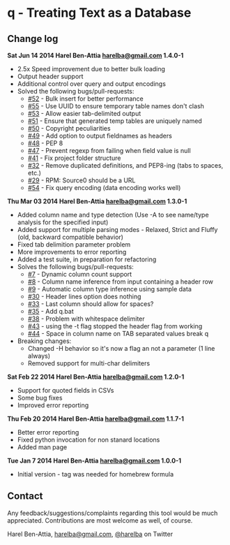 # q - Treating Text as a Database

## Change log
**Sat Jun 14 2014 Harel Ben-Attia <harelba@gmail.com> 1.4.0-1**
- 2.5x Speed improvement due to better bulk loading
- Output header support
- Additional control over query and output encodings
- Solved the following bugs/pull-requests:
  - [#52](../../issues/52) - Bulk insert for better performance
  - [#55](../../issues/55) - Use UUID to ensure temporary table names don't clash
  - [#53](../../issues/53) - Allow easier tab-delimited output
  - [#51](../../issues/51) - Ensure that generated temp tables are uniquely named
  - [#50](../../issues/50) - Copyright peculiarities
  - [#49](../../issues/49) - Add option to output fieldnames as headers
  - [#48](../../issues/48) - PEP 8
  - [#47](../../issues/47) - Prevent regexp from failing when field value is null
  - [#41](../../issues/41) - Fix project folder structure
  - [#32](../../issues/32) - Remove duplicated definitions, and PEP8-ing (tabs to spaces, etc.)
  - [#29](../../issues/29) - RPM: Source0 should be a URL
  - [#54](../../issues/54) - Fix query encoding (data encoding works well)

**Thu Mar 03 2014 Harel Ben-Attia <harelba@gmail.com> 1.3.0-1**
- Added column name and type detection (Use -A to see name/type analysis for the specified input)
- Added support for multiple parsing modes - Relaxed, Strict and Fluffy (old, backward compatible behavior)
- Fixed tab delimition parameter problem
- More improvements to error reporting
- Added a test suite, in preparation for refactoring
- Solves the following bugs/pull-requests:
  - [#7](../../issues/7)  - Dynamic column count support
  - [#8](../../issues/8)  - Column name inference from input containing a header row
  - [#9](../../issues/9)  - Automatic column type inference using sample data
  - [#30](../../issues/30) - Header lines option does nothing
  - [#33](../../issues/33) - Last column should allow for spaces?
  - [#35](../../issues/35) - Add q.bat
  - [#38](../../issues/38) - Problem with whitespace delimiter
  - [#43](../../issues/43) - using the -t flag stopped the header flag from working
  - [#44](../../issues/44) - Space in column name on TAB separated values break q
- Breaking changes:
  - Changed -H behavior so it's now a flag an not a parameter (1 line always)
  - Removed support for multi-char delimiters

**Sat Feb 22 2014 Harel Ben-Attia <harelba@gmail.com> 1.2.0-1**
- Support for quoted fields in CSVs
- Some bug fixes
- Improved error reporting

**Thu Feb 20 2014 Harel Ben-Attia <harelba@gmail.com> 1.1.7-1**
- Better error reporting
- Fixed python invocation for non stanard locations
- Added man page

**Tue Jan 7 2014 Harel Ben-Attia <harelba@gmail.com> 1.0.0-1**
- Initial version - tag was needed for homebrew formula

## Contact
Any feedback/suggestions/complaints regarding this tool would be much appreciated. Contributions are most welcome as well, of course.

Harel Ben-Attia, harelba@gmail.com, [@harelba](https://twitter.com/harelba) on Twitter

